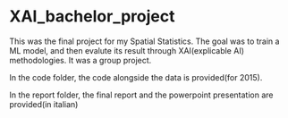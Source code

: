 # XAI_bachelor_project

This was the final project for my Spatial Statistics. The goal was to train a ML model, and then evalute its result through XAI(explicable AI) methodologies. It was a group project. 


In the code folder, the code alongside the data is provided(for 2015). 


In the report folder, the final report and the powerpoint presentation are provided(in italian) 

